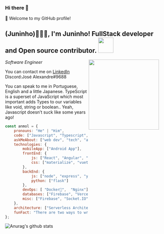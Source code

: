 ### Hi there 👋


🎉 Welcome to my GitHub profile!


<h2>(Juninho)👨🏻‍💻, I'm Juninho! FullStack developer and Open source contributor. <img src="https://media.giphy.com/media/12oufCB0MyZ1Go/giphy.gif" width="50"></h2>
<img align='right' src="https://media.giphy.com/media/M9gbBd9nbDrOTu1Mqx/giphy.gif" width="230">
<p><em>Software Engineer 
</em></p>


You can contact me on [LinkedIn](https://www.linkedin.com/in/jos%C3%A9-alexandre-da-cruz-filho-7496a01a5/) Discord:José Alexandre#9688

You can speak to me in Portuguese, English and a little Japanese.
TypeScript is a superset of JavaScript which most important adds Types to our variables like void, string or boolean.. Yeah, Javascript doesn’t suck like some years ago!


```javascript
const anmol = {
    pronouns: "He" | "Him",
    code: ["Javascript", "Typescript", "Java", "php"],
    askMeAbout: ["web dev", "tech", "app dev", "photography"],
    technologies: {
        mobileApp: ["Android App"],
        frontEnd: {
            js: ["React", "Angular", "Ionic"],
            css: ["materialize", "vuetify", "bootstrap", "Sass", "Scss"]
        },
        backEnd: {
            js: ["node", "express", "yarn"],
            python: ["flask"]
        },
        devOps: [ "Docker🐳",  "Nginx"],
        databases: ["Firebase", "Vercel"],
        misc: ["Firebase", "Socket.IO", "selenium", "open-cv", "php", "SuiteApp"]
    },
    architecture: ["Serverless Architecture", "Progressive web applications", "Single page applications"],
    funFact: "There are two ways to write error-free programs; only the third one works"
};
```

![Anurag's github stats](https://github-readme-stats.vercel.app/api?username=juninhoww2&theme=algolia&show_icons=true)

